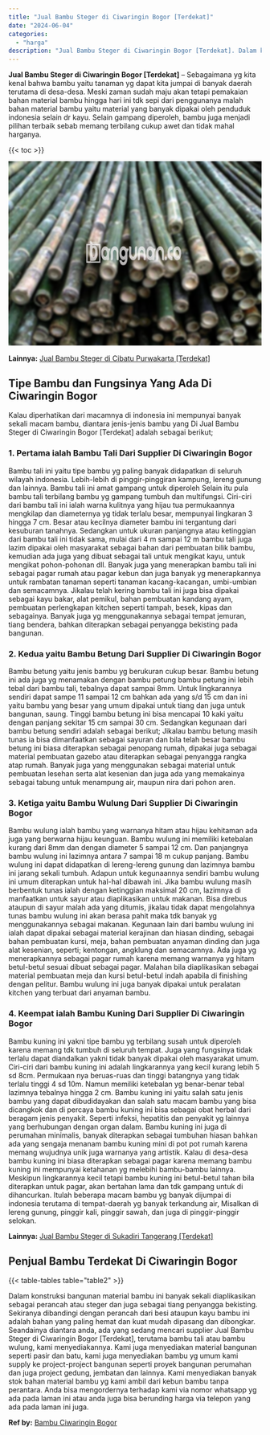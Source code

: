 ```yaml
---
title: "Jual Bambu Steger di Ciwaringin Bogor [Terdekat]"
date: "2024-06-04"
categories: 
  - "harga"
description: "Jual Bambu Steger di Ciwaringin Bogor [Terdekat]. Dalam konstruksi bangunan material bambu ini banyak sekali diaplikasikan sebagai perancah atau steger dan j..."
---
```


**Jual Bambu Steger di Ciwaringin Bogor \[Terdekat\]** – Sebagaimana yg kita kenal bahwa bambu yaitu tanaman yg dapat kita jumpai di banyak daerah terutama di desa-desa. Meski zaman sudah maju akan tetapi pemakaian bahan material bambu hingga hari ini tdk sepi dari penggunanya malah bahan material bambu yaitu material yang banyak dipakai oleh penduduk indonesia selain dr kayu. Selain gampang diperoleh, bambu juga menjadi pilihan terbaik sebab memang terbilang cukup awet dan tidak mahal harganya.

{{< toc >}}

![Jual Bambu Steger di Ciwaringin Bogor [Terdekat]](/images/jual-bambu-tali-01.png)

**Lainnya:** [Jual Bambu Steger di Cibatu Purwakarta \[Terdekat\]](https://bambu.bangunan.co/jual-bambu-steger-di-cibatu-purwakarta-terdekat/)

## Tipe Bambu dan Fungsinya Yang Ada Di Ciwaringin Bogor

Kalau diperhatikan dari macamnya di indonesia ini mempunyai banyak sekali macam bambu, diantara jenis-jenis bambu yang Di Jual Bambu Steger di Ciwaringin Bogor \[Terdekat\] adalah sebagai berikut;

### 1\. Pertama ialah Bambu Tali Dari Supplier Di Ciwaringin Bogor

Bambu tali ini yaitu tipe bambu yg paling banyak didapatkan di seluruh wilayah indonesia. Lebih-lebih di pinggir-pinggiran kampung, lereng gunung dan lainnya. Bambu tali ini amat gampang untuk diperoleh Selain itu pula bambu tali terbilang bambu yg gampang tumbuh dan multifungsi. Ciri-ciri dari bambu tali ini ialah warna kulitnya yang hijau tua permukaannya mengkilap dan diameternya yg tidak terlalu besar, mempunyai lingkaran 3 hingga 7 cm. Besar atau kecilnya diameter bambu ini tergantung dari kesuburan tanahnya. Sedangkan untuk ukuran panjangnya atau ketinggian dari bambu tali ini tidak sama, mulai dari 4 m sampai 12 m bambu tali juga lazim dipakai oleh masyarakat sebagai bahan dari pembuatan bilik bambu, kemudian ada juga yang dibuat sebagai tali untuk mengikat kayu, untuk mengikat pohon-pohonan dll. Banyak juga yang menerapkan bambu tali ini sebagai pagar rumah atau pagar kebun dan juga banyak yg menerapkannya untuk rambatan tanaman seperti tanaman kacang-kacangan, umbi-umbian dan semacamnya. Jikalau telah kering bambu tali ini juga bisa dipakai sebagai kayu bakar, alat pemikul, bahan pembuatan kandang ayam, pembuatan perlengkapan kitchen seperti tampah, besek, kipas dan sebagainya. Banyak juga yg menggunakannya sebagai tempat jemuran, tiang bendera, bahkan diterapkan sebagai penyangga bekisting pada bangunan.

### 2\. Kedua yaitu Bambu Betung Dari Supplier Di Ciwaringin Bogor

Bambu betung yaitu jenis bambu yg berukuran cukup besar. Bambu betung ini ada juga yg menamakan dengan bambu petung bambu petung ini lebih tebal dari bambu tali, tebalnya dapat sampai 8mm. Untuk lingkarannya sendiri dapat sampe 11 sampai 12 cm bahkan ada yang s/d 15 cm dan ini yaitu bambu yang besar yang umum dipakai untuk tiang dan juga untuk bangunan, saung. Tinggi bambu betung ini bisa mencapai 10 kaki yaitu dengan panjang sekitar 15 cm sampai 30 cm. Sedangkan kegunaan dari bambu betung sendiri adalah sebagai berikut; Jikalau bambu betung masih tunas ia bisa dimanfaatkan sebagai sayuran dan bila telah besar bambu betung ini biasa diterapkan sebagai penopang rumah, dipakai juga sebagai material pembuatan gazebo atau diterapkan sebagai penyangga rangka atap rumah. Banyak juga yang menggunakan sebagai material untuk pembuatan lesehan serta alat kesenian dan juga ada yang memakainya sebagai tabung untuk menampung air, maupun nira dari pohon aren.

### 3\. Ketiga yaitu Bambu Wulung Dari Supplier Di Ciwaringin Bogor

Bambu wulung ialah bambu yang warnanya hitam atau hijau kehitaman ada juga yang berwarna hijau keunguan. Bambu wulung ini memiliki ketebalan kurang dari 8mm dan dengan diameter 5 sampai 12 cm. Dan panjangnya bambu wulung ini lazimnya antara 7 sampai 18 m cukup panjang. Bambu wulung ini dapat didapatkan di lereng-lereng gunung dan lazimnya bambu ini jarang sekali tumbuh. Adapun untuk kegunaannya sendiri bambu wulung ini umum diterapkan untuk hal-hal dibawah ini. Jika bambu wulung masih berbentuk tunas ialah dengan ketinggian maksimal 20 cm, lazimnya di manfaatkan untuk sayur atau diaplikasikan untuk makanan. Bisa direbus ataupun di sayur malah ada yang ditumis, jikalau tidak dapat mengolahnya tunas bambu wulung ini akan berasa pahit maka tdk banyak yg menggunakannya sebagai makanan. Kegunaan lain dari bambu wulung ini ialah dapat dipakai sebagai material kerajinan dan hiasan dinding, sebagai bahan pembuatan kursi, meja, bahan pembuatan anyaman dinding dan juga alat kesenian, seperti; kentongan, angklung dan semacamnya. Ada juga yg menerapkannya sebagai pagar rumah karena memang warnanya yg hitam betul-betul sesuai dibuat sebagai pagar. Malahan bila diaplikasikan sebagai material pembuatan meja dan kursi betul-betul indah apabila di finishing dengan pelitur. Bambu wulung ini juga banyak dipakai untuk peralatan kitchen yang terbuat dari anyaman bambu.

### 4\. Keempat ialah Bambu Kuning Dari Supplier Di Ciwaringin Bogor

Bambu kuning ini yakni tipe bambu yg terbilang susah untuk diperoleh karena memang tdk tumbuh di seluruh tempat. Juga yang fungsinya tidak terlalu dapat diandalkan yakni tidak banyak dipakai oleh masyarakat umum. Ciri-ciri dari bambu kuning ini adalah lingkarannya yang kecil kurang lebih 5 sd 8cm. Permukaan nya beruas-ruas dan tinggi batangnya yang tidak terlalu tinggi 4 sd 10m. Namun memiliki ketebalan yg benar-benar tebal lazimnya tebalnya hingga 2 cm. Bambu kuning ini yaitu salah satu jenis bambu yang dapat dibudidayakan dan salah satu macam bambu yang bisa dicangkok dan di percaya bambu kuning ini bisa sebagai obat herbal dari beragam jenis penyakit. Seperti infeksi, hepatitis dan penyakit yg lainnya yang berhubungan dengan organ dalam. Bambu kuning ini juga di perumahan minimalis, banyak diterapkan sebagai tumbuhan hiasan bahkan ada yang sengaja menanam bambu kuning mini di pot pot rumah karena memang wujudnya unik juga warnanya yang artistik. Kalau di desa-desa bambu kuning ini biasa diterapkan sebagai pagar karena memang bambu kuning ini mempunyai ketahanan yg melebihi bambu-bambu lainnya. Meskipun lingkarannya kecil tetapi bambu kuning ini betul-betul tahan bila diterapkan untuk pagar, akan bertahan lama dan tdk gampang untuk di dihancurkan. Itulah beberapa macam bambu yg banyak dijumpai di indonesia terutama di tempat-daerah yg banyak terkandung air, Misalkan di lereng gunung, pinggir kali, pinggir sawah, dan juga di pinggir-pinggir selokan.

**Lainnya:** [Jual Bambu Steger di Sukadiri Tangerang \[Terdekat\]](https://bambu.bangunan.co/jual-bambu-steger-di-sukadiri-tangerang-terdekat/)

## Penjual Bambu Terdekat Di Ciwaringin Bogor

{{< table-tables table="table2" >}}

Dalam konstruksi bangunan material bambu ini banyak sekali diaplikasikan sebagai perancah atau steger dan juga sebagai tiang penyangga bekisting. Sekiranya dibandingi dengan perancah dari besi ataupun kayu bambu ini adalah bahan yang paling hemat dan kuat mudah dipasang dan dibongkar. Seandainya diantara anda, ada yang sedang mencari supplier Jual Bambu Steger di Ciwaringin Bogor \[Terdekat\], terutama bambu tali atau bambu wulung, kami menyediakannya. Kami juga menyediakan material bangunan seperti pasir dan batu, kami juga menyediakan bambu yg umum kami supply ke project-project bangunan seperti proyek bangunan perumahan dan juga project gedung, jembatan dan lainnya. Kami menyediakan banyak stok bahan material bambu yg kami ambil dari kebun bambu tanpa perantara. Anda bisa mengordernya terhadap kami via nomor whatsapp yg ada pada laman ini atau anda juga bisa berunding harga via telepon yang ada pada laman ini juga.

**Ref by:** [Bambu Ciwaringin Bogor](https://id.wikipedia.org/wiki/Bambu)
